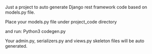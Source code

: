 Just a project to auto generate Django rest framework code based on models.py file.

Place your models.py file under project_code directory

and run: Python3 codegen.py

Your admin.py, serializers.py and views.py skeleton files will be auto generated.






